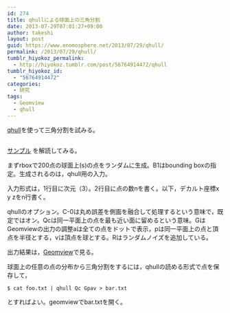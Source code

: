 ```yaml
---
id: 274
title: qhullによる球面上の三角分割
date: 2013-07-29T07:01:27+09:00
author: takeshi
layout: post
guid: https://www.enomosphere.net/2013/07/29/qhull/
permalink: /2013/07/29/qhull/
tumblr_hiyokoz_permalink:
  - http://hiyokoz.tumblr.com/post/56764914472/qhull
tumblr_hiyokoz_id:
  - "56764914472"
categories:
  - 研究
tags:
  - Geomview
  - qhull
---
```

<a href="http://www.qhull.org/">qhull</a>を使って三角分割を試みる。<!--more-->

<img src="http://media.tumblr.com/f7dcb5b3daa63dedf3b03cf2651d4dd9/tumblr_inline_mqonuwxK7r1qz4rgp.png" alt="" />

<a href="http://www.geom.uiuc.edu/graphics/pix/Special_Topics/Computational_Geometry/fixed.html">サンプル</a> を解読してみる。

まずrboxで200点の球面上(s)の点をランダムに生成。B1はbounding boxの指定。生成されるのは，qhull用の入力。

入力形式は，1行目に次元（3）。2行目に点の数nを書く。以下，デカルト座標x y zをn行書く。

qhullのオプション。C-0は丸め誤差を側面を融合して処理するという意味で，既定ではオン。Qcは同一平面上の点を最も近い面に留めるという意味。GはGeomviewの出力の調整aは全ての点をドットで表示，pは同一平面上の点と頂点を半径とする，vは頂点を球とする。Rはランダムノイズを追加している。

出力結果は，<a href="http://www.geomview.org">Geomview</a>で見る。

球面上の任意の点の分布から三角分割をするには，qhullの読める形式で点を保存して，
<pre><code>$ cat foo.txt | qhull Qc Gpav &gt; bar.txt
</code></pre>
とすればよい。geomviewでbar.txtを開く。